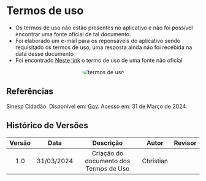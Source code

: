 # Termos de uso
- Os termos de uso não estão presentes no aplicativo e não foi possível encontrar uma fonte oficial de tal documento.
- Foi elaborado um e-mail para os reponsáveis do aplicativo sendo requisitado os termos de uso, uma resposta ainda não foi recebida na data desse documento  
- Foi encontrado [Neste link](https://repositorio.enap.gov.br/handle/1/2724?locale=pt_BR)
 o termo de uso de uma fonte não oficial

<div style="text-align: center;">
  <img src="https://github.com/Requisitos-de-Software/2024.1-Sinesp_Cidadao/blob/ab1de7c262e02b851d5d7574a4c97bfee43559a4/docs/assets/Termo_de_Uso.png" alt="termos de uso" style="border-radius: 50%;" /> 
</div>

## Referências
Sinesp Cidadão. Disponível em: [Gov](https://www.gov.br/pt-br/apps/sinesp-cidadao). Acesso em: 31 de Março de 2024.</br>
## Histórico de Versões
| Versão | Data | Descrição | Autor | Revisor |
| :----: | :--: | :-------: | :---: | :-----: |
| 1.0 | 31/03/2024 | Criação do documento dos Termos de Uso | Christian |  |
